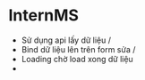 # InternMS

- Sử dụng api lấy dữ liệu /
- Bind dữ liệu lên trên form sửa /
- Loading chờ load xong dữ liệu
- 
